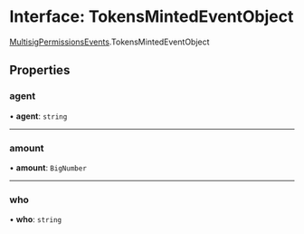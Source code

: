 # Interface: TokensMintedEventObject

[MultisigPermissionsEvents](../modules/MultisigPermissionsEvents.md).TokensMintedEventObject

## Properties

### agent

• **agent**: `string`

___

### amount

• **amount**: `BigNumber`

___

### who

• **who**: `string`
